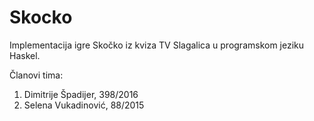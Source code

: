 # Skocko

Implementacija igre Skočko iz kviza TV Slagalica u programskom jeziku Haskel.

Članovi tima:
1. Dimitrije Špadijer, 398/2016
2. Selena Vukadinović, 88/2015
